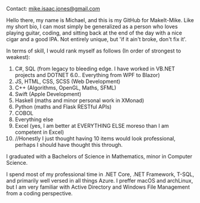 Contact: mike.isaac.jones@gmail.com

Hello there, my name is Michael, and this is my GitHub for MakeIt-Mike.
Like my short bio, I can most simply be generalized as a person who loves playing guitar, coding, and sitting back at the end of the day with a nice cigar and a good IPA. Not entirely unique, but 'if it ain't broke, don't fix it'.

In terms of skill, I would rank myself as follows (In order of strongest to weakest):
  1. C#, SQL (from legacy to bleeding edge. I have worked in VB.NET projects and DOTNET 6.0.. Everything from WPF to Blazor)
  2. JS, HTML, CSS, SCSS (Web Development)
  3. C++ (Algorithms, OpenGL, Maths, SFML)
  5. Swift (Apple Development)
  6. Haskell (maths and minor personal work in XMonad)
  7. Python (maths and Flask RESTful APIs)
  8. COBOL
  9. Everything else
  10. Excel (yes, I am better at EVERYTHING ELSE moreso than I am competent in Excel)
  11. //Honestly I just thought having 10 items would look professional, perhaps I should have thought this through. 
    
I graduated with a Bachelors of Science in Mathematics, minor in Computer Science. 

I spend most of my professional time in .NET Core, .NET Framework, T-SQL, and primarily well versed in all things Azure.
I preffer macOS and archLinux, but I am very familiar with Active Directory and Windows File Management from a coding perspective.

